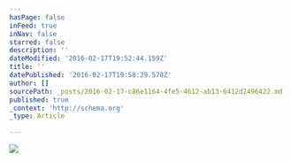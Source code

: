 ```yaml
---
hasPage: false
inFeed: true
inNav: false
starred: false
description: ''
dateModified: '2016-02-17T19:52:44.159Z'
title: ''
datePublished: '2016-02-17T19:58:29.578Z'
author: []
sourcePath: _posts/2016-02-17-c86e1164-4fe5-4612-ab13-6412d2496422.md
published: true
_context: 'http://schema.org'
_type: Article

---
```

![](https://the-grid-user-content.s3-us-west-2.amazonaws.com/b366aa04-78a1-4265-873b-29ada3564466.jpg)